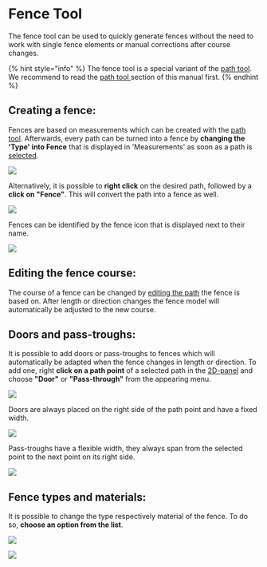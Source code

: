 # Fence Tool

The fence tool can be used to quickly generate fences without the need to work with single fence elements or manual corrections after course changes.

{% hint style="info" %}
The fence tool is a special variant of the [path tool](path-tool.md). We recommend to read the [path tool ](path-tool.md)section of this manual first.
{% endhint %}

## Creating a fence:

Fences are based on measurements which can be created with the [path tool](path-tool.md). Afterwards, every path can be turned into a fence by **changing the 'Type' into Fence** that is displayed in 'Measurements' as soon as a path is [selected](path-tool.md#path-selection-and-editing).

![](../../../.gitbook/assets/iVP\_fence\_tool\_create\_fence.jpg)

Alternatively, it is possible to **right click** on the desired path, followed by a **click on "Fence"**. This will convert the path into a fence as well.

![](../../../.gitbook/assets/iVP\_fence\_tool\_right\_click\_menu\_to\_fence.jpg)

Fences can be identified by the fence icon that is displayed next to their name.

![](../../../.gitbook/assets/iVP\_fence\_tool\_fence\_icon.jpg)

## Editing the fence course:

The course of a fence can be changed by [editing the path](path-tool.md#path-selection-and-editing) the fence is based on. After length or direction changes the fence model will automatically be adjusted to the new course.

## Doors and pass-troughs:

It is possible to add doors or pass-troughs to fences which will automatically be adapted when the fence changes in length or direction. To add one, right **click on a path point** of a selected path in the [2D-panel](../user-interface/the-2d-panel.md) and choose **"Door"** or **"Pass-through"** from the appearing menu.

![](../../../.gitbook/assets/iVP\_fence\_tool\_fence\_right\_click\_point\_options.jpg)

Doors are always placed on the right side of the path point and have a fixed width.

![](../../../.gitbook/assets/iVP\_fence\_tool\_fence\_door.jpg)

Pass-troughs have a flexible width, they always span from the selected point to the next point on its right side.

![](../../../.gitbook/assets/iVP\_fence\_tool\_fence\_passthrough.jpg)

## Fence types and materials:

It is possible to change the type respectively material of the fence. To do so, **choose an option from the list**.

![](../../../.gitbook/assets/iVP\_fence\_tool\_create\_fence.jpg)

![](../../../.gitbook/assets/iVP\_fence\_tool\_fence\_types.jpg)
